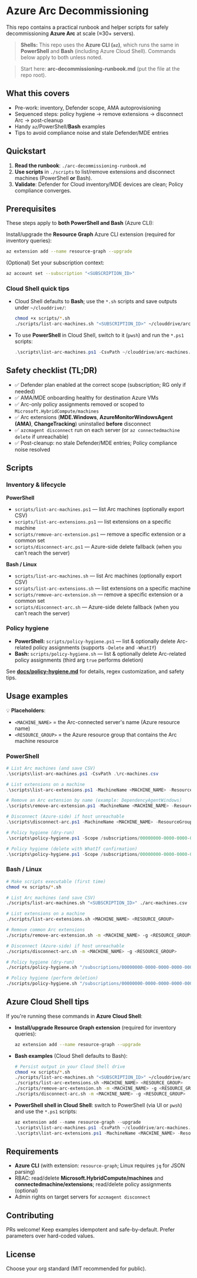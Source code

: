 
# Azure Arc Decommissioning

This repo contains a practical runbook and helper scripts for safely decommissioning **Azure Arc** at scale (≈30+ servers).
> **Shells:** This repo uses the **Azure CLI (`az`)**, which runs the same in **PowerShell** and **Bash** (including Azure Cloud Shell). Commands below apply to both unless noted.


> Start here: **arc-decommissioning-runbook.md** (put the file at the repo root).

## What this covers
- Pre-work: inventory, Defender scope, AMA autoprovisioning
- Sequenced steps: policy hygiene → remove extensions → disconnect Arc → post-cleanup
- Handy `az`/PowerShell/**Bash** examples
- Tips to avoid compliance noise and stale Defender/MDE entries

## Quickstart
1. **Read the runbook**: `./arc-decommissioning-runbook.md`  
2. **Use scripts** in `./scripts` to list/remove extensions and disconnect machines (PowerShell **or** Bash).  
3. **Validate**: Defender for Cloud inventory/MDE devices are clean; Policy compliance converges.


## Prerequisites

These steps apply to **both PowerShell and Bash** (Azure CLI):

Install/upgrade the **Resource Graph** Azure CLI extension (required for inventory queries):

```bash
az extension add --name resource-graph --upgrade
```

(Optional) Set your subscription context:

```bash
az account set --subscription "<SUBSCRIPTION_ID>"
```

### Cloud Shell quick tips
- Cloud Shell defaults to **Bash**; use the `*.sh` scripts and save outputs under `~/clouddrive/`:
  ```bash
  chmod +x scripts/*.sh
  ./scripts/list-arc-machines.sh "<SUBSCRIPTION_ID>" ~/clouddrive/arc-machines.csv
  ```
- To use **PowerShell** in Cloud Shell, switch to it (`pwsh`) and run the `*.ps1` scripts:
  ```powershell
  .\scripts\list-arc-machines.ps1 -CsvPath ~/clouddrive/arc-machines.csv
  ```


## Safety checklist (TL;DR)
- ✅ Defender plan enabled at the correct scope (subscription; RG only if needed)
- ✅ AMA/MDE onboarding healthy for destination Azure VMs
- ✅ Arc-only policy assignments removed or scoped to `Microsoft.HybridCompute/machines`
- ✅ Arc extensions (**MDE.Windows**, **AzureMonitorWindowsAgent (AMA)**, **ChangeTracking**) uninstalled **before** disconnect
- ✅ `azcmagent disconnect` run on each server (or `az connectedmachine delete` if unreachable)
- ✅ Post-cleanup: no stale Defender/MDE entries; Policy compliance noise resolved

## Scripts

### Inventory & lifecycle
**PowerShell**
- `scripts/list-arc-machines.ps1` — list Arc machines (optionally export CSV)
- `scripts/list-arc-extensions.ps1` — list extensions on a specific machine
- `scripts/remove-arc-extension.ps1` — remove a specific extension or a common set
- `scripts/disconnect-arc.ps1` — Azure-side delete fallback (when you can’t reach the server)

**Bash / Linux**
- `scripts/list-arc-machines.sh` — list Arc machines (optionally export CSV)
- `scripts/list-arc-extensions.sh` — list extensions on a specific machine
- `scripts/remove-arc-extension.sh` — remove a specific extension or a common set
- `scripts/disconnect-arc.sh` — Azure-side delete fallback (when you can’t reach the server)

### Policy hygiene
- **PowerShell:** `scripts/policy-hygiene.ps1` — list & optionally delete Arc-related policy assignments (supports `-Delete` and `-WhatIf`)
- **Bash:** `scripts/policy-hygiene.sh` — list & optionally delete Arc-related policy assignments (third arg `true` performs deletion)

See **[docs/policy-hygiene.md](./docs/policy-hygiene.md)** for details, regex customization, and safety tips.

## Usage examples

💡 **Placeholders**:
- `<MACHINE_NAME>` = the Arc-connected server's name (Azure resource name)
- `<RESOURCE_GROUP>` = the Azure resource group that contains the Arc machine resource

### PowerShell
```powershell
# List Arc machines (and save CSV)
.\scripts\list-arc-machines.ps1 -CsvPath .\rc-machines.csv

# List extensions on a machine
.\scripts\list-arc-extensions.ps1 -MachineName <MACHINE_NAME> -ResourceGroup <RESOURCE_GROUP>

# Remove an Arc extension by name (example: DependencyAgentWindows)
.\scripts\remove-arc-extension.ps1 -MachineName <MACHINE_NAME> -ResourceGroup <RESOURCE_GROUP> -ExtensionName DependencyAgentWindows

# Disconnect (Azure-side) if host unreachable
.\scripts\disconnect-arc.ps1 -MachineName <MACHINE_NAME> -ResourceGroup <RESOURCE_GROUP>

# Policy hygiene (dry-run)
.\scripts\policy-hygiene.ps1 -Scope /subscriptions/00000000-0000-0000-0000-000000000000

# Policy hygiene (delete with WhatIf confirmation)
.\scripts\policy-hygiene.ps1 -Scope /subscriptions/00000000-0000-0000-0000-000000000000 -Delete -WhatIf
```

### Bash / Linux
```bash
# Make scripts executable (first time)
chmod +x scripts/*.sh

# List Arc machines (and save CSV)
./scripts/list-arc-machines.sh "<SUBSCRIPTION_ID>" ./arc-machines.csv

# List extensions on a machine
./scripts/list-arc-extensions.sh <MACHINE_NAME> <RESOURCE_GROUP>

# Remove common Arc extensions
./scripts/remove-arc-extension.sh -m <MACHINE_NAME> -g <RESOURCE_GROUP> -e DependencyAgentWindows

# Disconnect (Azure-side) if host unreachable
./scripts/disconnect-arc.sh -m <MACHINE_NAME> -g <RESOURCE_GROUP>

# Policy hygiene (dry-run)
./scripts/policy-hygiene.sh "/subscriptions/00000000-0000-0000-0000-000000000000" '(?i)(\bArc\b|ArcBox|Change\s*Tracking|AzureMonitorWindowsAgent|AMA\b|MDE\.Windows)'

# Policy hygiene (perform deletion)
./scripts/policy-hygiene.sh "/subscriptions/00000000-0000-0000-0000-000000000000" '(?i)(\bArc\b|ArcBox|Change\s*Tracking|AzureMonitorWindowsAgent|AMA\b|MDE\.Windows)' true
```

## Azure Cloud Shell tips

If you're running these commands in **Azure Cloud Shell**:

- **Install/upgrade Resource Graph extension** (required for inventory queries):
  ```bash
  az extension add --name resource-graph --upgrade
  ```

- **Bash examples** (Cloud Shell defaults to Bash):
  ```bash
  # Persist output in your Cloud Shell drive
  chmod +x scripts/*.sh
  ./scripts/list-arc-machines.sh "<SUBSCRIPTION_ID>" ~/clouddrive/arc-machines.csv
  ./scripts/list-arc-extensions.sh <MACHINE_NAME> <RESOURCE_GROUP>
  ./scripts/remove-arc-extension.sh -m <MACHINE_NAME> -g <RESOURCE_GROUP> -e DependencyAgentWindows
  ./scripts/disconnect-arc.sh -m <MACHINE_NAME> -g <RESOURCE_GROUP>
  ```

- **PowerShell shell in Cloud Shell**: switch to PowerShell (via UI or `pwsh`) and use the `*.ps1` scripts:
  ```powershell
  az extension add --name resource-graph --upgrade
  .\scripts\list-arc-machines.ps1 -CsvPath ~/clouddrive/arc-machines.csv
  .\scripts\list-arc-extensions.ps1 -MachineName <MACHINE_NAME> -ResourceGroup <RESOURCE_GROUP>
  ```

## Requirements
- **Azure CLI** (with extension: `resource-graph`; Linux requires `jq` for JSON parsing)
- RBAC: read/delete **Microsoft.HybridCompute/machines** and **connectedmachine/extensions**; read/delete policy assignments (optional)
- Admin rights on target servers for `azcmagent disconnect`

## Contributing
PRs welcome! Keep examples idempotent and safe-by-default. Prefer parameters over hard-coded values.

## License
Choose your org standard (MIT recommended for public).


